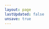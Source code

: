 ```yaml
---
layout: page
lastUpdated: false
unsave: true
---
```


<script setup>
import MyTag from '../.vitepress/components/my/tag.vue'
</script>

<MyTag />
